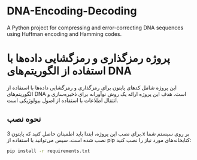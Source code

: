 # DNA-Encoding-Decoding
 A Python project for compressing and error-correcting DNA sequences using Huffman encoding and Hamming codes.
# پروژه رمزگذاری و رمزگشایی داده‌ها با استفاده از الگوریتم‌های DNA

این پروژه شامل کدهای پایتون برای رمزگذاری و رمزگشایی داده‌ها با استفاده از الگوریتم‌های DNA است. هدف این پروژه ارائه یک روش نوآورانه برای ذخیره‌سازی و انتقال اطلاعات با استفاده از اصول بیولوژیکی است.

## نحوه نصب

برای نصب این پروژه، ابتدا باید اطمینان حاصل کنید که پایتون 3.x بر روی سیستم شما نصب شده است. سپس می‌توانید با استفاده از pip کتابخانه‌های مورد نیاز را نصب کنید:

```bash
pip install -r requirements.txt
